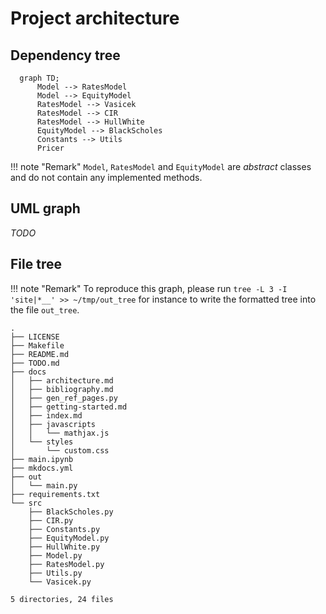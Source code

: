 # Project architecture

## Dependency tree


```mermaid
  graph TD;
      Model --> RatesModel
      Model --> EquityModel
      RatesModel --> Vasicek
      RatesModel --> CIR
      RatesModel --> HullWhite
      EquityModel --> BlackScholes
      Constants --> Utils
      Pricer
```


!!! note "Remark"
    `Model`, `RatesModel` and `EquityModel` are *abstract* classes and do not contain any implemented methods.

## UML graph

*TODO*

## File tree

!!! note "Remark"
    To reproduce this graph, please run `tree -L 3 -I 'site|*__' >> ~/tmp/out_tree` for instance to write the formatted tree into the file `out_tree`.

```
.
├── LICENSE
├── Makefile
├── README.md
├── TODO.md
├── docs
│   ├── architecture.md
│   ├── bibliography.md
│   ├── gen_ref_pages.py
│   ├── getting-started.md
│   ├── index.md
│   ├── javascripts
│   │   └── mathjax.js
│   └── styles
│       └── custom.css
├── main.ipynb
├── mkdocs.yml
├── out
│   └── main.py
├── requirements.txt
└── src
    ├── BlackScholes.py
    ├── CIR.py
    ├── Constants.py
    ├── EquityModel.py
    ├── HullWhite.py
    ├── Model.py
    ├── RatesModel.py
    ├── Utils.py
    └── Vasicek.py

5 directories, 24 files
```